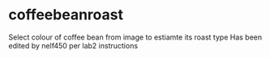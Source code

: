 # coffeebeanroast
Select colour of coffee bean from image to estiamte its roast type
Has been edited by nelf450 per lab2 instructions
